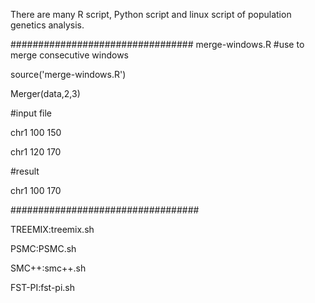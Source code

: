There are many R script, Python script and linux script of population genetics analysis.


#################################
merge-windows.R #use to merge consecutive windows

source('merge-windows.R')

Merger(data,2,3)

#input file

chr1 100 150

chr1 120 170

#result

chr1 100 170

##################################

TREEMIX:treemix.sh

PSMC:PSMC.sh

SMC++:smc++.sh

FST-PI:fst-pi.sh
